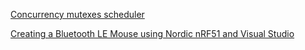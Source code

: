 [Concurrency mutexes scheduler](https://devzone.nordicsemi.com/question/62761/concurrency-mutexes-scheduler/)

[Creating a Bluetooth LE Mouse using Nordic nRF51 and Visual Studio](https://visualgdb.com/tutorials/arm/nrf51/mouse/)
